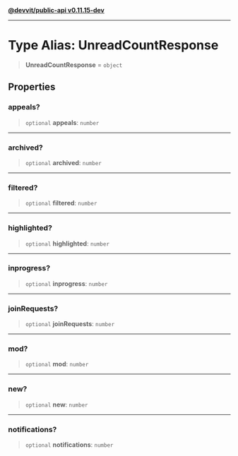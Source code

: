 [**@devvit/public-api v0.11.15-dev**](../../README.md)

---

# Type Alias: UnreadCountResponse

> **UnreadCountResponse** = `object`

## Properties

<a id="appeals"></a>

### appeals?

> `optional` **appeals**: `number`

---

<a id="archived"></a>

### archived?

> `optional` **archived**: `number`

---

<a id="filtered"></a>

### filtered?

> `optional` **filtered**: `number`

---

<a id="highlighted"></a>

### highlighted?

> `optional` **highlighted**: `number`

---

<a id="inprogress"></a>

### inprogress?

> `optional` **inprogress**: `number`

---

<a id="joinrequests"></a>

### joinRequests?

> `optional` **joinRequests**: `number`

---

<a id="mod"></a>

### mod?

> `optional` **mod**: `number`

---

<a id="new"></a>

### new?

> `optional` **new**: `number`

---

<a id="notifications"></a>

### notifications?

> `optional` **notifications**: `number`
